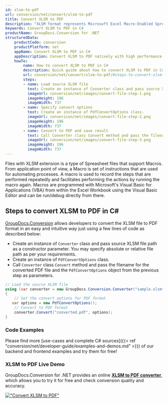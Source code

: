 ```yaml
---
id: xlsm-to-pdf
url: conversion/net/convert/xlsm-to-pdf
title: Convert XLSM to PDF
description: "XLSM format represents Microsoft Excel Macro-Enabled Spreadsheet with .xlsm extension. Learn how to convert XLSM to PDF file programmatically in C# language using GroupDocs.Conversion for .NET library."
keywords: Convert XLSM to PDF in C#
productName: GroupDocs.Conversion for .NET
structuredData:
    productCode: conversion
    productPlatform: net
    appName: Convert XLSM to PDF in C#
    appDescription: Convert XLSM to PDF natively with high performance using C# language and server side GroupDocs.Conversion for .NET APIs, without the use of any software like Microsoft or Open Office.
    howTo:
        name: How to convert XLSM to PDF in C# 
        description: Quick guide about how to convert XLSM to PDF in C# with high performance and accuracy.
        url: conversion/net/convert/xlsm-to-pdf/#steps-to-convert-xlsm-to-pdf-in-c
        steps:
        - name: Load source XLSM file 
          text: Create an instance of Converter class and pass source XLSM file path as a constructor parameter. You may specify absolute or relative file path as per your requirements. 
          imageUrl: conversion/net/images/convert-file-step-1.png
          imageHeight: 196
          imageWidth: 737
        - name: Specify convert options 
          text: Create an instance of PdfConvertOptions class.
          imageUrl: conversion/net/images/convert-file-step-2.png
          imageHeight: 196
          imageWidth: 737
        - name: Convert to PDF and save result 
          text: Call Converter class Convert method and pass the filename for the converted HTML file and the PdfConvertOptions object from the previous step as parameters.
          imageUrl: conversion/net/images/convert-file-step-3.png
          imageHeight: 196
          imageWidth: 737
---
```


Files with XLSM extension is a type of Spreasheet files that support Macros. From application point of view, a Macro is set of instructions that are used for automating processes. A macro is used to record the steps that are performed repeatedly and facilitates performing the actions by running the macro again. Macros are programmed with Microsoft's Visual Basic for Applications (VBA) from within the Excel Workbook using the Visual Basic Editor and can be run/debug directly from there.

## Steps to convert XLSM to PDF in C#

[GroupDocs.Conversion](https://products.groupdocs.com/conversion/net) allows developers to convert the XLSM file to PDF format in an easy and intuitive way just using a few lines of code as described below:

* Create an instance of `Converter` class and pass source XLSM file path as a constructor parameter. You may specify absolute or relative file path as per your requirements. 
* Create an instance of `PdfConvertOptions` class.
* Call `Converter` class `Convert` method and pass the filename for the converted PDF file and the `PdfConvertOptions` object from the previous step as parameters.

```csharp
// Load the source XLSM file
using (var converter = new GroupDocs.Conversion.Converter("sample.xlsm"))
{
    // Set the convert options for PDF format
   var options = new PdfConvertOptions();
    // Convert to PDF format
    converter.Convert("converted.pdf", options);
}
```

### Code Examples

Please find more [use-cases and complete C# sources]({{< ref "conversion/net/developer-guide/examples-and-demos.md" >}}) of our backend and frontend examples and try them for free!

### XLSM to PDF Live Demo

GroupDocs.Conversion for .NET provides an online [**XLSM to PDF converter**](https://products.groupdocs.app/conversion/xlsm-to-pdf), which allows you to try it for free and check conversion quality and accuracy.

[!["Convert XLSM to PDF"](conversion/net/images/convert-to-pdf/convert-xlsm-to-pdf.png)](https://products.groupdocs.app/conversion/xlsm-to-pdf)